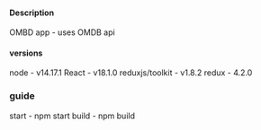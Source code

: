 #### Description

OMBD app - uses OMDB api

#### versions

node - v14.17.1
React - v18.1.0
reduxjs/toolkit - v1.8.2
redux - 4.2.0

### guide

start - npm start
build - npm build

####
